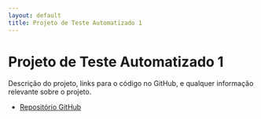 ```yaml
---
layout: default
title: Projeto de Teste Automatizado 1
---
```


# Projeto de Teste Automatizado 1

Descrição do projeto, links para o código no GitHub, e qualquer informação relevante sobre o projeto.

- [Repositório GitHub](https://github.com/seuusuario/projeto1)
